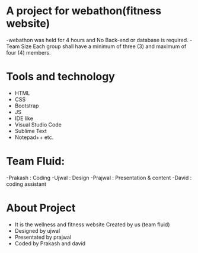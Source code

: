 # A project for webathon(fitness website)
-webathon was held for 4 hours and No Back-end or database is required.
-Team Size Each group shall have a minimum of three (3) and maximum of four (4) members.

# Tools and technology
- HTML
- CSS
- Bootstrap
- JS
- IDE like
- Visual Studio Code
- Sublime Text
- Notepad++ etc.


# Team Fluid:
-Prakash : Coding
-Ujwal : Design
-Prajwal : Presentation & content
-David : coding assistant

# About Project
- It is the wellness and fitness website Created by us (team fluid)
- Designed by ujwal 
- Presentated by prajwal
- Coded by Prakash and david